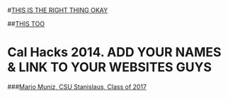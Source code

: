 #[THIS IS THE RIGHT THING OKAY](http://www.bryangarza.me/icechat)

##[THIS TOO](https://icechat.firebaseio.com/)

# Cal Hacks 2014. ADD YOUR NAMES & LINK TO YOUR WEBSITES GUYS

###[Mario Muniz, CSU Stanislaus, Class of 2017](https://mariomuniz.com)